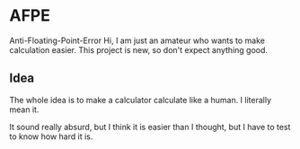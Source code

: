 # AFPE
 Anti-Floating-Point-Error
Hi, I am just an amateur who wants to make calculation easier. This project is new, so don't expect anything good.

## Idea
The whole idea is to make a calculator calculate like a human. I literally mean it.


It sound really absurd, but I think it is easier than I thought, but I have to test to know how hard it is.
